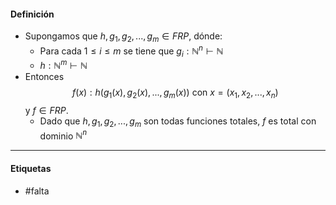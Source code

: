 #### Definición
- Supongamos que $h,g_1,g_2,...,g_m\in FRP$, dónde:
	- Para cada $1\le i\le m$ se tiene que $g_i:\mathbb{N}^n\vdash\mathbb{N}$
	- $h:\mathbb{N}^m\vdash\mathbb{N}$
- Entonces $$f(x):h(g_1(x),g_2(x),...,g_m(x)) \text{ con }x=(x_1,x_2,...,x_n)$$y $f\in FRP$.
	- Dado que $h, g_1, g_2,...,g_m$ son todas funciones totales, $f$ es total con dominio $\mathbb{N}^n$ 
***
#### Etiquetas
- #falta 